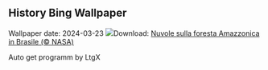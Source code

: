 ## History Bing Wallpaper
Wallpaper date: 2024-03-23
![](https://www.bing.com/th?id=OHR.AmazonClouds_IT-IT1860560546_UHD.jpg&w=1000)Download: [Nuvole sulla foresta Amazzonica in Brasile (© NASA)](https://www.bing.com/th?id=OHR.AmazonClouds_IT-IT1860560546_UHD.jpg)

Auto get programm by LtgX
